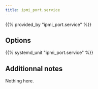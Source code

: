 ```yaml
---
title: ipmi_port.service
---
```


{{% provided_by "ipmi_port.service" %}}

## Options

{{% systemd_unit "ipmi_port.service" %}}

## Additionnal notes

Nothing here.